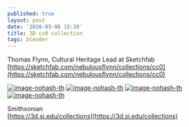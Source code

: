 ```yaml
---
published: true
layout: post
date: '2020-03-06 15:20'
title: 3D cc0 collection
tags: blender 
---
```

Thomas Flynn, Cultural Heritage Lead at Sketchfab  
[https://sketchfab.com/nebulousflynn/collections/cc0](https://sketchfab.com/nebulousflynn/collections/cc0)

[![image-nohash-th](https://i.imgur.com/qhgrM1Cb.png)](https://i.imgur.com/qhgrM1C.png)
[![image-nohash-th](https://i.imgur.com/CKpkiEab.png)](https://i.imgur.com/CKpkiEa.png)
[![image-nohash-th](https://i.imgur.com/REUOAnxb.png)](https://i.imgur.com/REUOAnx.png)
[![image-nohash-th](https://i.imgur.com/9q1FIizb.png)](https://i.imgur.com/9q1FIiz.png)

Smithsonian  
[https://3d.si.edu/collections](https://3d.si.edu/collections)  
<!-- [![mamut.jpg-mKDJXopaiKJqJxj-md](https://i.imgur.com/i3DTZMFl.jpg)](https://i.imgur.com/i3DTZMF.jpg) -->

